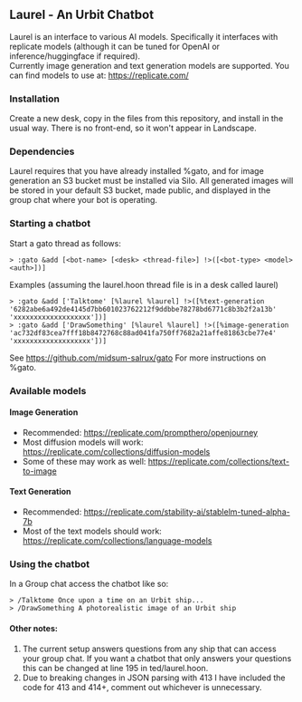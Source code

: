 ## Laurel - An Urbit Chatbot

Laurel is an interface to various AI models.  Specifically it
interfaces with replicate models (although it can be tuned for OpenAI 
or inference/huggingface if required).  
Currently image generation and text generation models are supported.  You can find models to use at:
https://replicate.com/


### Installation

Create a new desk, copy in the files from this repository, and
install in the usual way.  There is no front-end, so it won't 
appear in Landscape.


### Dependencies

Laurel requires that you have already installed %gato, and for
image generation an S3 bucket must be installed via Silo.  All generated images will be stored in your default S3 bucket, made public, and displayed in the group chat where your bot is operating. 


### Starting a chatbot

Start a gato thread as follows:
```
> :gato &add [<bot-name> [<desk> <thread-file>] !>([<bot-type> <model> <auth>])]
```

Examples (assuming the laurel.hoon thread file is in a desk called laurel)
```
> :gato &add ['Talktome' [%laurel %laurel] !>([%text-generation '6282abe6a492de4145d7bb601023762212f9ddbbe78278bd6771c8b3b2f2a13b' 'xxxxxxxxxxxxxxxxxxx'])]
> :gato &add ['DrawSomething' [%laurel %laurel] !>([%image-generation 'ac732df83cea7fff18b8472768c88ad041fa750ff7682a21affe81863cbe77e4' 'xxxxxxxxxxxxxxxxxxx'])]
```

See https://github.com/midsum-salrux/gato For more instructions on %gato.


### Available models

#### Image Generation

* Recommended: https://replicate.com/prompthero/openjourney
* Most diffusion models will work: https://replicate.com/collections/diffusion-models
* Some of these may work as well: https://replicate.com/collections/text-to-image

#### Text Generation

* Recommended: https://replicate.com/stability-ai/stablelm-tuned-alpha-7b
* Most of the text models should work: https://replicate.com/collections/language-models


### Using the chatbot

In a Group chat access the chatbot like so:
```
> /Talktome Once upon a time on an Urbit ship...
> /DrawSomething A photorealistic image of an Urbit ship
```

####  Other notes: 
1. The current setup answers questions from any ship that can access your group chat.
If you want a chatbot that only answers your questions this can be changed at line 195 in ted/laurel.hoon.
2. Due to breaking changes in JSON parsing with 413 I have included the code for 413 and 414+,
comment out whichever is unnecessary.
